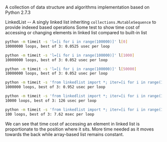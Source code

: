 A collection of data structure and algorithms implementation based on Python 2.7.3

LinkedList -- A singly linked list inheriting `collections.MutableSequence` to provide indexed based operations
Some test to show time cost of accessing or changing elements in linked list compared to built-in list

```sh
python -m timeit -s 'l=[i for i in range(100000)]' l[0]
10000000 loops, best of 3: 0.0525 usec per loop

python -m timeit -s 'l=[i for i in range(100000)]' l[1000]
10000000 loops, best of 3: 0.052 usec per loop

python -m timeit -s 'l=[i for i in range(100000)]' l[50000]
10000000 loops, best of 3: 0.052 usec per loop

python -m timeit -s 'from linkedlist import *; iter=[i for i in range(100000)]; ll=LinkedList(iter)' ll[0]
1000000 loops, best of 3: 0.952 usec per loop

python -m timeit -s 'from linkedlist import *; iter=[i for i in range(100000)]; ll=LinkedList(iter)' ll[1000]
10000 loops, best of 3: 126 usec per loop

python -m timeit -s 'from linkedlist import *; iter=[i for i in range(100000)]; ll=LinkedList(iter)' ll[50000]
100 loops, best of 3: 7.62 msec per loop
```

We can see that time cost of accessing an element in linked list is proportionate to the position where it sits. More time needed as it moves towards the back while array-based list remains constant.
